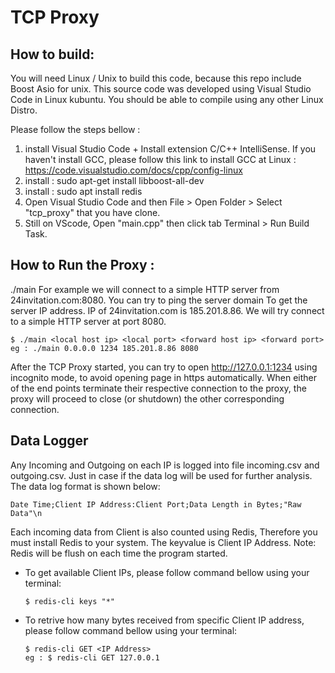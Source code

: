 <h1>TCP Proxy</h1>

<h2>How to build:</h2>
You will need Linux / Unix to build this code, because this repo include Boost Asio for unix. This source code was developed using Visual Studio Code in Linux kubuntu. You should be able to compile using any other Linux Distro.

Please follow the steps bellow :

1.  install Visual Studio Code + Install extension C/C++ IntelliSense. If you haven't install GCC, please follow this link to install GCC at Linux : https://code.visualstudio.com/docs/cpp/config-linux
2.  install : sudo apt-get install libboost-all-dev
3.  install : sudo apt install redis
4.  Open Visual Studio Code and then File > Open Folder > Select "tcp_proxy" that you have clone.
5.  Still on VScode, Open "main.cpp" then click tab Terminal > Run Build Task.

<h2>How to Run the Proxy :</h2>
./main  <local host ip> <local port> <forward host ip> <forward port>
For example we will connect to a simple HTTP server from 24invitation.com:8080. You can try to ping the server domain To get the server IP address. IP of 24invitation.com is 185.201.8.86. We will try connect to a simple HTTP server at port 8080.
    
    $ ./main <local host ip> <local port> <forward host ip> <forward port>
    eg : ./main 0.0.0.0 1234 185.201.8.86 8080
    
After the TCP Proxy started, you can try to open http://127.0.0.1:1234 using incognito mode, to avoid opening page in https automatically. When either of the end points terminate their respective connection to the proxy, the proxy will proceed to close (or shutdown) the other corresponding connection. 

<h2>Data Logger</h2>
Any Incoming and Outgoing on each IP is logged into file incoming.csv and outgoing.csv. Just in case if the data log will be used for further analysis. The data log format is shown below:

    Date Time;Client IP Address:Client Port;Data Length in Bytes;"Raw Data"\n

Each incoming data from Client is also counted using Redis, Therefore you must install Redis to your system. The keyvalue is Client IP Address. Note: Redis will be flush on each time the program started.

*   To get available Client IPs, please follow command bellow using your terminal:

        $ redis-cli keys "*"

*   To retrive how many bytes received from specific Client IP address, please follow command bellow using your terminal:

        $ redis-cli GET <IP Address>
        eg : $ redis-cli GET 127.0.0.1

